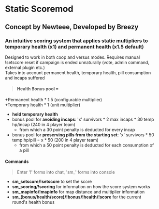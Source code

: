 # Static Scoremod
## Concept by Newteee, Developed by Breezy  
### An intuitive scoring system that applies static multipliers to temporary health (x1) and permanent health (x1.5 default)
Designed to work in both coop and versus modes. Requires manual !setscore reset if campaign is ended unnaturally (vote, admin command, external plugin etc.)  
Takes into account permanent health, temporary health, pill consumption and incaps suffered
> #### Health Bonus pool =   
+Permanent health * 1.5 (configurable multiplier)  
+Temporary health * 1 (unit multiplier)   
 * **held temporary health**  
 * bonus pool for **avoiding incaps**: 'x' survivors * 2 max incaps * 30 temp hp/incap (240 in 4 player team)   
   - from which a 30 point penalty is deducted for every incap 
 * bonus pool for **preserving pills from the starting set**:  'x' survivors * 50 temp hp/pill = x * 50 (200 in 4 player team)
   - from which a 50 point penalty is deducted for each consumption of a pill 

#### Commands 
> Enter '!' forms into chat, 'sm_' forms into console  

 * <coop only> **sm_setscore/!setscore** to set the score  
 * **sm_scoring/!scoring** for information on how the score system works    
 * **sm_mapinfo/!mapinfo** for map distance and multiplier information    
 * **sm_(bonus/health/score)/!bonus/!health/!score** for the current round's health bonus  

